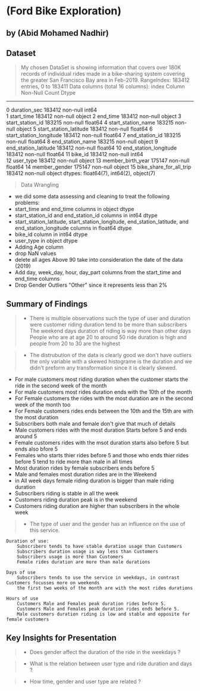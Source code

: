 # (Ford Bike Exploration)
## by (Abid Mohamed Nadhir)


## Dataset

> My chosen DataSet is showing information that covers over 180K records of individual rides made in a bike-sharing system covering the greater San Francisco Bay area in Feb-2019.
  RangeIndex: 183412 entries, 0 to 183411
  Data columns (total 16 columns):
index   Column                   Non-Null Count   Dtype  
---  ------                   --------------   -----  
 0   duration_sec             183412 non-null  int64  
 1   start_time               183412 non-null  object 
 2   end_time                 183412 non-null  object 
 3   start_station_id         183215 non-null  float64
 4   start_station_name       183215 non-null  object 
 5   start_station_latitude   183412 non-null  float64
 6   start_station_longitude  183412 non-null  float64
 7   end_station_id           183215 non-null  float64
 8   end_station_name         183215 non-null  object 
 9   end_station_latitude     183412 non-null  float64
 10  end_station_longitude    183412 non-null  float64
 11  bike_id                  183412 non-null  int64  
 12  user_type                183412 non-null  object 
 13  member_birth_year        175147 non-null  float64
 14  member_gender            175147 non-null  object 
 15  bike_share_for_all_trip  183412 non-null  object 
dtypes: float64(7), int64(2), object(7)

> Data Wrangling 
  * we did some data assessing and cleaning to treat the following problems:
   * start_time and end_time columns in object dtype
   * start_station_id and end_station_id columns in int64 dtype
   * start_station_latitude, start_station_longitude, end_station_latitude, and end_station_longitude columns in float64 dtype
   * bike_id column in int64 dtype
   * user_type in object dtype
   * Adding Age column
   * drop NaN values
   * delete all ages Above 90 take into consideration the date of the data (2019)
   * Add day, week_day, hour, day_part columns from the start_time and end_time columns
   * Drop Gender Outliers "Other" since it represents less than 2%

## Summary of Findings

> * There is multiple observations such the type of user and duration were customer riding duration tend to be more than subscribers
    The weekend days duration of riding is way more than other days
    People who are at age 20 to around 50 ride duration is high and people from 20 to 30 are the highest

> * The distrubution of the data is clearly good we don't have outliers the only variable with a skewed histograme is the duration and we didn't preform any transformation since it is clearly skewed.
 
  * For male customers most riding duration when the customer starts the ride in the second week of the month
  * For male customers most rides duration ends with the 10th of the month
  * For Female customers the rides with the most duration are in the second week of the month too
  * For Female customers rides ends between the 10th and the 15th are with the most duration
  * Subscribers both male and female don't give that much of details
  * Male customers rides with the most duration Starts before 5 and ends around 5
  * Female customers rides with the msot duration starts also before 5 but ends also bfore 5
  * Females who starts thier rides before 5 and those who ends thier rides before 5 tend to ride more than male in all times
  * Most duration rides by female subscribers ends before 5
  * Male and females most duration rides are in the Weekend
  * in All week days female riding duration is bigger than male riding duration
  * Subscribers riding is stable in all the week
  * Customers riding duration peak is in the weekend
  * Customers riding duration are higher than subscribers in the whole week

> * The type of user and the gender has an influence on the use of this service.

    Duration of use:
        Subscribers tends to have stable duration usage than Customers
        Subscribers duration usage is way less than Customers
        Subscribers usage is more than Customers
        Female rides duration are more than male durations

    Days of use
        Subscribers tends to use the service in weekdays, in contrast Customers focusses more on weekends
        the first two weeks of the month are with the most rides durations

    Hours of use
        Customers Male and Females peak duration rides before 5.
        Customers Male and Females peak duration rides ends before 5.
        Male customers duration riding is low and stable and opposite for female customers



## Key Insights for Presentation
> * Does gender affect the duration of the ride in the weekdays ?

> * What is the relation between user type and ride duration and days ? 

> * How time, gender and user type are related ?




